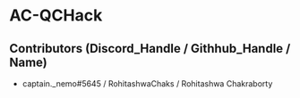 # AC-QCHack

Contributors (Discord_Handle / Githhub_Handle / Name)
-
- captain._nemo#5645 / RohitashwaChaks / Rohitashwa Chakraborty